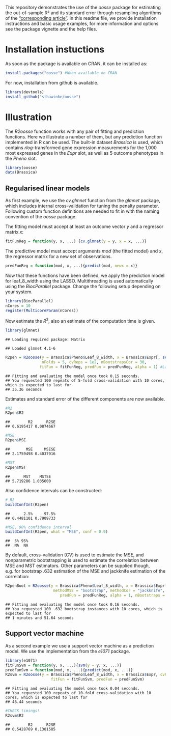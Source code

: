 
This repository demonstrates the use of the *oosse* package for
estimating the out-of-sample R² and its standard error through
resampling algorithms of the [“corresponding
article”](https://arxiv.org/abs/2302.05131). In this readme file, we
provide installation instructions and basic usage examples, for more
information and options see the package vignette and the help files.

# Installation instuctions

As soon as the package is available on CRAN, it can be installed as:

``` r
install.packages("oosse") #When available on CRAN
```

For now, installation from github is available.

``` r
library(devtools)
install_github("sthawinke/oosse")
```

# Illustration

The *R2oosse* function works with any pair of fitting and prediction
functions. Here we illustrate a number of them, but any prediction
function implemented in R can be used. The built-in dataset *Brassica*
is used, which contains *rlog*-transformed gene expression measurements
for the 1,000 most expressed genes in the *Expr* slot, as well as 5
outcome phenotypes in the *Pheno* slot.

``` r
library(oosse)
data(Brassica)
```

## Regularised linear models

As first example, we use the *cv.glmnet* function from the *glmnet*
package, which includes internal cross-validation for tuning the penalty
parameter. Following custom function definitions are needed to fit in
with the naming convention of the *oosse* package.

The fitting model must accept at least an outcome vector *y* and a
regressor matrix *x*:

``` r
fitFunReg = function(y, x, ...) {cv.glmnet(y = y, x = x, ...)}
```

The predictive model must accept arguments *mod* (the fitted model) and
*x*, the regressor matrix for a new set of observations.

``` r
predFunReg = function(mod, x, ...){predict(mod, newx = x)}
```

Now that these functions have been defined, we apply the prediction
model for leaf_8\_width using the LASSO. Multithreading is used
automatically using the *BiocParallel* package. Change the following
setup depending on your system.

``` r
library(BiocParallel)
nCores = 10
register(MulticoreParam(nCores))
```

Now estimate the $R^2$, also an estimate of the computation time is
given.

``` r
library(glmnet)
```

    ## Loading required package: Matrix

    ## Loaded glmnet 4.1-6

``` r
R2pen = R2oosse(y = Brassica$Pheno$Leaf_8_width, x = Brassica$Expr[, seq_len(1e2)], 
                nFolds = 5, cvReps = 1e2, nBootstrapsCor = 30,
               fitFun = fitFunReg, predFun = predFunReg, alpha = 1) #Lasso model
```

    ## Fitting and evaluating the model once took 0.15 seconds.
    ## You requested 100 repeats of 5-fold cross-validation with 10 cores, which is expected to last for
    ## 35.36 seconds

Estimates and standard error of the different components are now
available.

``` r
#R2
R2pen$R2
```

    ##        R2      R2SE 
    ## 0.6195417 0.0874667

``` r
#MSE
R2pen$MSE
```

    ##       MSE     MSESE 
    ## 2.1759498 0.4037016

``` r
#MST
R2pen$MST
```

    ##      MST    MSTSE 
    ## 5.719286 1.035600

Also confidence intervals can be constructed:

``` r
# R2
buildConfInt(R2pen)
```

    ##      2.5%     97.5% 
    ## 0.4481101 0.7909733

``` r
#MSE, 90% confidence interval
buildConfInt(R2pen, what = "MSE", conf = 0.9)
```

    ##  5% 95% 
    ##  NA  NA

By default, cross-validation (CV) is used to estimate the MSE, and
nonparametric bootstrapping is used to estimate the correlation between
MSE and MST estimators. Other parameters can be supplied though,
e.g. for bootstrap .632 estimation of the MSE and jackknife estimation
of the correlation:

``` r
R2penBoot = R2oosse(y = Brassica$Pheno$Leaf_8_width, x = Brassica$Expr[, seq_len(1e2)],
                     methodMSE = "bootstrap", methodCor = "jackknife", fitFun = fitFunReg,
                        predFun = predFunReg, alpha = 1, nBootstraps = 1e2)#Lasso model
```

    ## Fitting and evaluating the model once took 0.16 seconds.
    ## You requested 100 .632 bootstrap instances with 10 cores, which is expected to last for
    ## 1 minutes and 51.64 seconds

## Support vector machine

As a second example we use a support vector machine as a prediction
model. We use the implementation from the *e1071* package.

``` r
library(e1071)
fitFunSvm = function(y, x, ...){svm(y = y, x, ...)}
predFunSvm = function(mod, x, ...){predict(mod, x, ...)}
R2svm = R2oosse(y = Brassica$Pheno$Leaf_8_width, x = Brassica$Expr, cvReps = 1e2,
                    fitFun = fitFunSvm, predFun = predFunSvm)
```

    ## Fitting and evaluating the model once took 0.04 seconds.
    ## You requested 100 repeats of 10-fold cross-validation with 10 cores, which is expected to last for
    ## 46.44 seconds

``` r
#CHECK timings!
R2svm$R2
```

    ##        R2      R2SE 
    ## 0.5428769 0.1381585
